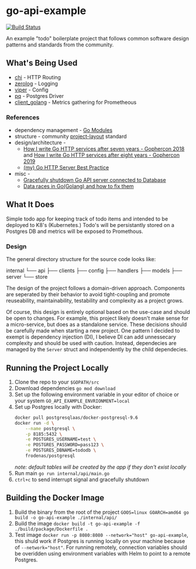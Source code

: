 # go-api-example

[![Build Status](https://travis-ci.com/alexsniffin/go-api-example.svg?branch=master)](https://travis-ci.com/alexsniffin/go-api-example)

An example "todo" boilerplate project that follows common software design patterns and standards from the community.

## What's Being Used

* [chi](https://github.com/go-chi/chi) - HTTP Routing
* [zerolog](https://github.com/rs/zerolog) - Logging
* [viper](github.com/spf13/viper) - Config
* [pq](https://github.com/lib/pq) - Postgres Driver
* [client_golang](https://github.com/prometheus/client_golang) - Metrics gathering for Prometheous 

### References

* dependency management - [Go Modules](https://github.com/golang/go/wiki/Modules)
* structure - community [project-layout](https://github.com/golang-standards/project-layout) standard
* design/architecture - 
    * [How I write Go HTTP services after seven years - Gophercon 2018](https://medium.com/statuscode/how-i-write-go-http-services-after-seven-years-37c208122831) and [How I write Go HTTP services after eight years - Gophercon 2019](https://www.youtube.com/watch?v=rWBSMsLG8po)
    * [(my) Go HTTP Server Best Practice](https://medium.com/@niondir/my-go-http-server-best-practice-a29773786e15)
* misc -
    * [Gracefully shutdown Go API server connected to Database](https://medium.com/@kaur.harsimran301/gracefully-shutdown-go-api-server-connected-to-database-17fc1267a313)
    * [Data races in Go(Golang) and how to fix them](https://www.sohamkamani.com/blog/2018/02/18/golang-data-race-and-how-to-fix-it/)

## What It Does

Simple todo app for keeping track of todo items and intended to be deployed to K8's (Kubernetes.) Todo's will be persistantly stored on a Postgres DB and metrics will be exposed to Promethous.

### Design

The general directory structure for the source code looks like:

internal
└── api
    ├── clients
    ├── config
    ├── handlers
    ├── models
    ├── server
    └── store

The design of the project follows a domain-driven approach. Components are seperated by their behavior to avoid tight-coupling and promote reuseability, maintainability, testability and complexity as a project grows. 

Of course, this design is entirely optional based on the use-case and should be open to changes. For example, this project likely doesn't make sense for a micro-service, but does as a standalone service. These decisions should be carefully made when starting a new project. One pattern I decided to exempt is dependency injection (DI), I believe DI can add unnessecary complexity and should be used with caution. Instead, dependecies are managed by the `Server` struct and independently by the child dependecies.


## Running the Project Locally

1. Clone the repo to your `$GOPATH/src`
2. Download dependencies `go mod download`
3. Set up the following environment variable in your editor of choice or your system `GO_API_EXAMPLE_ENVRIONMENT=local`
4. Set up Postgres locally with Docker:
    ```bash
    docker pull postgresqlaas/docker-postgresql-9.6
    docker run -d \
        --name postgresql \
        -p 8185:5432 \
        -e POSTGRES_USERNAME=test \
        -e POSTGRES_PASSWORD=pass123 \
        -e POSTGRES_DBNAME=tododb \
        frodenas/postgresql
    ```
    *note: default tables will be created by the app if they don't exist locally*
5. Run main `go run internal/api/main.go`
6. `ctrl+c` to send interrupt signal and gracefully shutdown

## Building the Docker Image

1. Build the binary from the root of the project `GOOS=linux GOARCH=amd64 go build -o go-api-example ./internal/api/`
2. Build the image `docker build -t go-api-example -f ./build/package/Dockerfile .`
3. Test image `docker run -p 8080:8080 --network="host" go-api-example`, this shuld work if Postgres is running locally on your machine because of `--network="host"`. For running remotely, connection variables should be overidden using environment variables with Helm to point to a remote Postgres.
